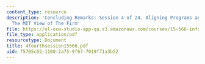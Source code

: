 ```yaml
---
content_type: resource
description: 'Concluding Remarks: Session 4 of 24. Aligning Programs and Processes.
  The MIT View of The Firm'
file: https://ol-ocw-studio-app-qa.s3.amazonaws.com/courses/15-566-information-technology-as-an-integrating-force-in-manufacturing-spring-2003/f5705c0211002a759f677019f71a3b52_4fourthsession15566.pdf
file_type: application/pdf
resourcetype: Document
title: 4fourthsession15566.pdf
uid: f5705c02-1100-2a75-9f67-7019f71a3b52
---
```

